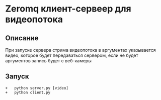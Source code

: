 # Zeromq клиент-сервеер для видеопотока #

## Описание ##
При запуске сервера стрима видеопотока в аргументах указывается видео, 
которое будет передаваться сервером, 
если не будет аргументов запись будет с веб-камеры



## Запуск ##
    +   python server.py [video]
    +   python client.py










